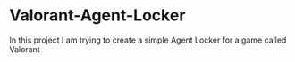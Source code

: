 # Valorant-Agent-Locker
In this project I am trying to create a simple Agent Locker for a game called Valorant
